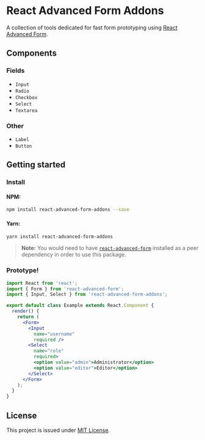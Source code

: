# React Advanced Form Addons
A collection of tools dedicated for fast form prototyping using [React Advanced Form](https://github.com/kettanaito/react-advanced-form).

## Components
### Fields
* `Input`
* `Radio`
* `Checkbox`
* `Select`
* `Textarea`

### Other
* `Label`
* `Button`

## Getting started

### Install
#### NPM:
```bash
npm install react-advanced-form-addons --save
```

#### Yarn:
```bash
yarn install react-advanced-form-addons
```

> **Note:** You would need to have [`react-advanced-form`](https://github.com/kettanaito/react-advanced-form) installed as a peer dependency in order to use this package.

### Prototype!
```jsx
import React from 'react';
import { Form } from 'react-advanced-form';
import { Input, Select } from 'react-advanced-form-addons';

export default class Example extends React.Component {
  render() {
    return (
      <Form>
        <Input
          name="username"
          required />
        <Select
          name="role"
          required>
          <option value="admin">Administrator</option>
          <option value="editor">Editor</option>
        </Select>
      </Form>
    );
  }
}
```

## License
This project is issued under [MIT License](./LICENSE).
